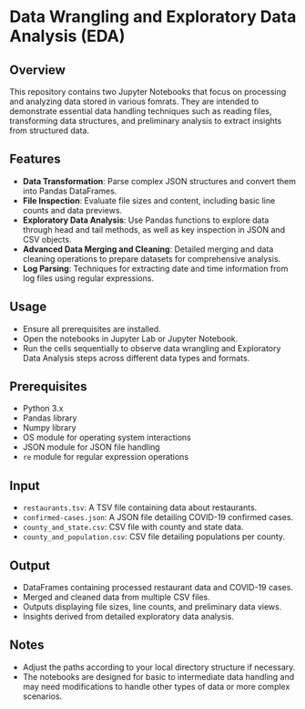 # Data Wrangling and Exploratory Data Analysis (EDA)

## Overview
This repository contains two Jupyter Notebooks that focus on processing and analyzing data stored in various fomrats. They are intended to demonstrate essential data handling techniques such as reading files, transforming data structures, and preliminary analysis to extract insights from structured data.

## Features
- **Data Transformation**: Parse complex JSON structures and convert them into Pandas DataFrames.
- **File Inspection**: Evaluate file sizes and content, including basic line counts and data previews.
- **Exploratory Data Analysis**: Use Pandas functions to explore data through head and tail methods, as well as key inspection in JSON and CSV objects.
- **Advanced Data Merging and Cleaning**: Detailed merging and data cleaning operations to prepare datasets for comprehensive analysis.
- **Log Parsing**: Techniques for extracting date and time information from log files using regular expressions.

## Usage
- Ensure all prerequisites are installed.
- Open the notebooks in Jupyter Lab or Jupyter Notebook.
- Run the cells sequentially to observe data wrangling and Exploratory Data Analysis steps across different data types and formats.

## Prerequisites
- Python 3.x
- Pandas library
- Numpy library
- OS module for operating system interactions
- JSON module for JSON file handling
- `re` module for regular expression operations

## Input
- `restaurants.tsv`: A TSV file containing data about restaurants.
- `confirmed-cases.json`: A JSON file detailing COVID-19 confirmed cases.
- `county_and_state.csv`: CSV file with county and state data.
- `county_and_population.csv`: CSV file detailing populations per county.

## Output
- DataFrames containing processed restaurant data and COVID-19 cases.
- Merged and cleaned data from multiple CSV files.
- Outputs displaying file sizes, line counts, and preliminary data views.
- Insights derived from detailed exploratory data analysis.

## Notes
- Adjust the paths according to your local directory structure if necessary.
- The notebooks are designed for basic to intermediate data handling and may need modifications to handle other types of data or more complex scenarios.